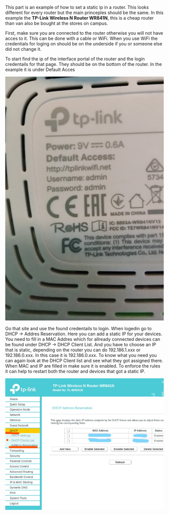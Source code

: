 This part is an example of how to set a static ip in a router. This looks different for every router but the main princeples should be the same.
In this example the **TP-Link Wireless N Router WR841N**, this is a cheap router than van also be bought at the stores on campus.

First, make sure you are connected to the router otherwise you will not have acces to it. This can be done with a cable or WiFi. When you use WiFi the credentials for loging on should be on the underside if you or someone else did not change it.

To start find the ip of the interface portal of the router and the login credentails for that page. They should be on the bottom of the router.
In the example it is under Default Acces

![Login credentials](https://github.com/utwente-interaction-lab/MQTT-Communication/blob/main/Images%20Tutorial/underSideRouter.jpg)

Go that site and use the found credentails to login.
When logedin go to DHCP -> Addres Reservation. Here you can add a static IP for your devices.
You need to fill in a MAC Addres which for allready connected devices can be found under DHCP -> DHCP Client List.
And you have to choose an IP that is static, depending on the router you can do 192.186.1.xxx or 192.186.0.xxx. In this case it is 192.186.0.xxx.
To know what you need you can again look at the DHCP Client list and see what they got assigned there. 
When MAC and IP are filled in make sure it is enabled. To enforce the rules it can help to restart both the router and devices that got a static IP.

![DHCP Screen](https://github.com/utwente-interaction-lab/MQTT-Communication/blob/main/Images%20Tutorial/DHCPScreen.jpg)


